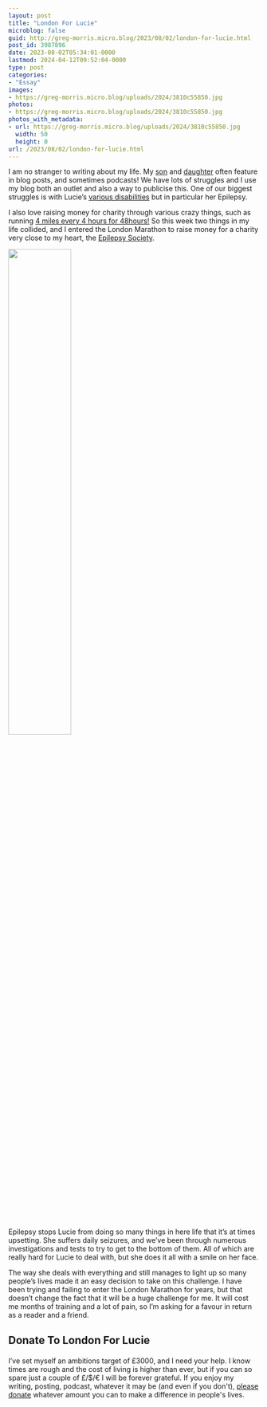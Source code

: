 ```yaml
---
layout: post
title: "London For Lucie"
microblog: false
guid: http://greg-morris.micro.blog/2023/08/02/london-for-lucie.html
post_id: 3987896
date: 2023-08-02T05:34:01-0000
lastmod: 2024-04-12T09:52:04-0000
type: post
categories:
- "Essay"
images:
- https://greg-morris.micro.blog/uploads/2024/3810c55850.jpg
photos:
- https://greg-morris.micro.blog/uploads/2024/3810c55850.jpg
photos_with_metadata:
- url: https://greg-morris.micro.blog/uploads/2024/3810c55850.jpg
  width: 50
  height: 0
url: /2023/08/02/london-for-lucie.html
---
```

I am no stranger to writing about my life. My [son](/2022/07/17/ninja-warrior.html) and [daughter](/2022/08/30/the-world-is.html) often feature in blog posts, and sometimes podcasts! We have lots of struggles and I use my blog both an outlet and also a way to publicise this. One of our biggest struggles is with Lucie’s [various disabilities](/2020/01/31/the-diagnosis-relief.html) but in particular her Epilepsy.

I also love raising money for charity through various crazy things, such as running [4 miles every 4 hours for 48hours!](/2021/03/09/i-did-it.html) So this week two things in my life collided, and I entered the London Marathon to raise money for a charity very close to my heart, the [Epilepsy Society](https://epilepsysociety.org.uk/).

<img src="uploads/2024/3810c55850.jpg" width="50%" height="auto" alt="">

Epilepsy stops Lucie from doing so many things in here life that it’s at times upsetting. She suffers daily seizures, and we’ve been through numerous investigations and tests to try to get to the bottom of them. All of which are really hard for Lucie to deal with, but she does it all with a smile on her face.

The way she deals with everything and still manages to light up so many people’s lives made it an easy decision to take on this challenge. I have been trying and failing to enter the London Marathon for years, but that doesn’t change the fact that it will be a huge challenge for me. It will cost me months of training and a lot of pain, so I’m asking for a favour in return as a reader and a friend.

<div class="callout" style="margin:20px 0px;">
<h2>Donate To London For Lucie</h2></a></div>

I’ve set myself an ambitions target of £3000, and I need your help. I know times are rough and the cost of living is higher than ever, but if you can so spare just a couple of £/$/€ I will be forever grateful. If you enjoy my writing, posting, podcast, whatever it may be (and even if you don't), [please donate](https://www.justgiving.com/page/greg-morris-lm2024) whatever amount you can to make a difference in people's lives.
